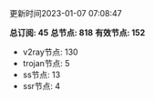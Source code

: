 更新时间2023-01-07 07:08:47

**总订阅: 45**
**总节点: 818**
**有效节点: 152**
- v2ray节点: 130
- trojan节点: 5
- ss节点: 13
- ssr节点: 4
